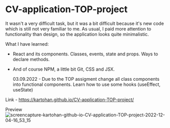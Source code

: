 # CV-application-TOP-project

It wasn't a very difficult task, but it was a bit difficult because it's new code which is still not very familiar to me.
As usual, I paid more attention to functionality than design, so the application looks quite minimalistic.

What I have learned: <br>

- React and its components. Classes, events, state and props. Ways to declare methods.<br>
- And of course NPM, a little bit Git, CSS and JSX.<br>

  03.09.2022 - Due to the TOP assigment change all class components into functional components. Learn how to use some hooks (useEffect, useState)<br>

Link - https://kartohan.github.io/CV-application-TOP-project/

Preview
![screencapture-kartohan-github-io-CV-application-TOP-project-2022-12-04-16_53_15](https://user-images.githubusercontent.com/99285514/205497737-2b63b13a-d02d-4037-8f03-4e309d4ad227.png)
